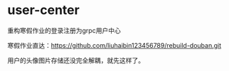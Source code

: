 # user-center
重构寒假作业的登录注册为grpc用户中心

寒假作业直达：https://github.com/liuhaibin123456789/rebuild-douban.git

用户的头像图片存储还没完全解耦，就先这样了。
